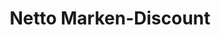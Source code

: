 ---
title: "Netto Marken-Discount"
url: /emmerich-am-rhein/netto-marken-discount-am-portenhoevel/
shop: Supermarkt
---